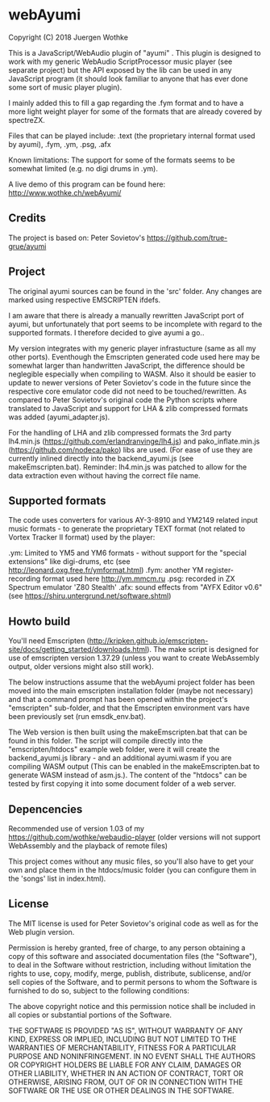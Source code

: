 # webAyumi

Copyright (C) 2018 Juergen Wothke

This is a JavaScript/WebAudio plugin of "ayumi" . This plugin is designed to work with my generic WebAudio 
ScriptProcessor music player (see separate project) but the API exposed by the lib can be used in any 
JavaScript program (it should look familiar to anyone that has ever done some sort of music player plugin). 

I mainly added this to fill a gap regarding the .fym format and to have a more light weight player for
some of the formats that are already covered by spectreZX.

Files that can be played include: .text (the proprietary internal format used by ayumi), .fym, .ym, .psg, .afx


Known limitations: The support for some of the formats seems to be somewhat limited (e.g. no digi drums
in .ym).

A live demo of this program can be found here: http://www.wothke.ch/webAyumi/


## Credits

The project is based on: Peter Sovietov's https://github.com/true-grue/ayumi


## Project

The original ayumi sources can be found in the 'src' folder. Any changes are marked using respective
EMSCRIPTEN ifdefs. 

I am aware that there is already a manually rewritten JavaScript port of ayumi, but unfortunately that 
port seems to be incomplete with regard to the supported formats. I therefore decided to give ayumi a go..
   
My version integrates with my generic player infrastucture (same as all my other ports). Eventhough 
the Emscripten generated code used here may be somewhat larger than handwritten JavaScript, the 
difference should be neglegible especially when compiling to WASM. Also it should be easier to update 
to newer versions of Peter Sovietov's code in the future since the respective core emulator code did not 
need to be touched/rewritten. As compared to Peter Sovietov's original code the Python scripts where translated 
to JavaScript and support for LHA & zlib compressed formats was added (ayumi_adapter.js).

For the handling of LHA and zlib compressed formats the 3rd party 
lh4.min.js (https://github.com/erlandranvinge/lh4.js) and pako_inflate.min.js (https://github.com/nodeca/pako) libs 
are used. (For ease of use they are currently inlined directly into the backend_ayumi.js  (see makeEmscripten.bat). 
Reminder: lh4.min.js was patched to allow for the data extraction even without having the correct file name. 

## Supported formats

The code uses converters for various AY-3-8910 and YM2149 related input music formats - to generate the proprietary 
TEXT format (not related to Vortex Tracker II format) used by the player:

.ym: Limited to YM5 and YM6 formats - without support for the "special extensions" like digi-drums, etc (see http://leonard.oxg.free.fr/ymformat.html)
.fym: another YM register-recording format used here http://ym.mmcm.ru
.psg: recorded in ZX Spectrum emulator 'Z80 Stealth' 
.afx: sound effects from "AYFX Editor v0.6" (see https://shiru.untergrund.net/software.shtml)

## Howto build

You'll need Emscripten (http://kripken.github.io/emscripten-site/docs/getting_started/downloads.html). The make script 
is designed for use of emscripten version 1.37.29 (unless you want to create WebAssembly output, older versions might 
also still work).

The below instructions assume that the webAyumi project folder has been moved into the main emscripten 
installation folder (maybe not necessary) and that a command prompt has been opened within the 
project's "emscripten" sub-folder, and that the Emscripten environment vars have been previously 
set (run emsdk_env.bat).

The Web version is then built using the makeEmscripten.bat that can be found in this folder. The 
script will compile directly into the "emscripten/htdocs" example web folder, were it will create 
the backend_ayumi.js library - and an additional ayumi.wasm if you are compiling WASM output (This can be enabled in the 
makeEmscripten.bat to generate WASM instead of asm.js.). 
The content of the "htdocs" can be tested by first copying it into some 
document folder of a web server. 


## Depencencies

Recommended use of version 1.03 of my https://github.com/wothke/webaudio-player (older versions will not
support WebAssembly and the playback of remote files)

This project comes without any music files, so you'll also have to get your own and place them
in the htdocs/music folder (you can configure them in the 'songs' list in index.html).


## License

The MIT license is used for Peter Sovietov's original code as well as for the 
Web plugin version.

Permission is hereby granted, free of charge, to any person obtaining a copy
of this software and associated documentation files (the "Software"), to deal
in the Software without restriction, including without limitation the rights
to use, copy, modify, merge, publish, distribute, sublicense, and/or sell
copies of the Software, and to permit persons to whom the Software is
furnished to do so, subject to the following conditions:

The above copyright notice and this permission notice shall be included in
all copies or substantial portions of the Software.

THE SOFTWARE IS PROVIDED "AS IS", WITHOUT WARRANTY OF ANY KIND, EXPRESS OR
IMPLIED, INCLUDING BUT NOT LIMITED TO THE WARRANTIES OF MERCHANTABILITY,
FITNESS FOR A PARTICULAR PURPOSE AND NONINFRINGEMENT. IN NO EVENT SHALL THE
AUTHORS OR COPYRIGHT HOLDERS BE LIABLE FOR ANY CLAIM, DAMAGES OR OTHER
LIABILITY, WHETHER IN AN ACTION OF CONTRACT, TORT OR OTHERWISE, ARISING FROM,
OUT OF OR IN CONNECTION WITH THE SOFTWARE OR THE USE OR OTHER DEALINGS IN
THE SOFTWARE.
